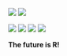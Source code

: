 ![](https://coursewhiz.org/mainsite/img/R2_logo2.png)
![](https://cdn.shinyappstore.com/img/rockybilly.regular_sas.webp)


[![](https://img.icons8.com/cotton/64/youtube.png)](https://www.youtube.com/@R2Rpkg/videos)
[![](https://img.icons8.com/cotton/64/twitter.png)](https://www.twitter.com/@R2Rpkg)
[![](https://scholar.rpkg.net/assets/S1p.png)](https://scholar.rpkg.net/aut/Obinna+Obianom)
[![](https://rpkg.net/assets/comprehensive_rpkg.png)](https://rpkg.net) 

__The future is R!__
